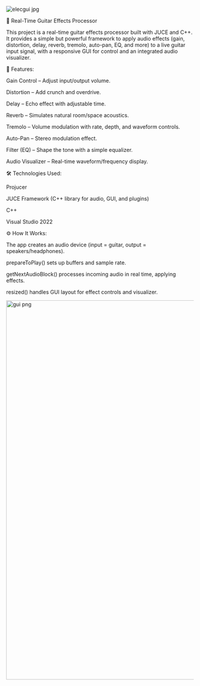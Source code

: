 ![elecgui jpg](https://github.com/user-attachments/assets/884303bd-c5f6-4cc4-9773-4057d7822f94)

🎸 Real-Time Guitar Effects Processor

This project is a real-time guitar effects processor built with JUCE and C++.
It provides a simple but powerful framework to apply audio effects (gain, distortion, delay, reverb, tremolo, auto-pan, EQ, and more) to a live guitar input signal, with a responsive GUI for control and an integrated audio visualizer.

🚀 Features:

Gain Control – Adjust input/output volume.

Distortion – Add crunch and overdrive.

Delay – Echo effect with adjustable time.

Reverb – Simulates natural room/space acoustics.

Tremolo – Volume modulation with rate, depth, and waveform controls.

Auto-Pan – Stereo modulation effect.

Filter (EQ) – Shape the tone with a simple equalizer.

Audio Visualizer – Real-time waveform/frequency display.

🛠️ Technologies Used:

Projucer

JUCE Framework (C++ library for audio, GUI, and plugins)

C++

Visual Studio 2022

⚙️ How It Works:

The app creates an audio device (input = guitar, output = speakers/headphones).

prepareToPlay() sets up buffers and sample rate.

getNextAudioBlock() processes incoming audio in real time, applying effects.

resized() handles GUI layout for effect controls and visualizer.

<img width="1917" height="1019" alt="gui png" src="https://github.com/user-attachments/assets/2462fb4f-9be8-4c9c-9b7f-690a311a1a9d" />


